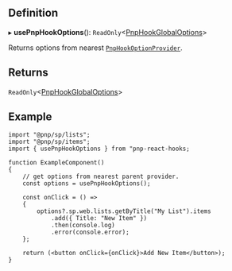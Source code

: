 ## Definition

▸ **usePnpHookOptions**(): `ReadOnly`<[PnpHookGlobalOptions](Interfaces/PnpHookGlobalOptions.md)\>

Returns options from nearest [`PnpHookOptionProvider`](PnpHookOptionProvider.md).

## Returns

`ReadOnly`<[PnpHookGlobalOptions](Interfaces/PnpHookGlobalOptions.md)\>

## Example

```tsx
import "@pnp/sp/lists";
import "@pnp/sp/items";
import { usePnpHookOptions } from "pnp-react-hooks;

function ExampleComponent()
{
    // get options from nearest parent provider.
    const options = usePnpHookOptions();

    const onClick = () =>
    {
        options?.sp.web.lists.getByTitle("My List").items
            .add({ Title: "New Item" })
            .then(console.log)
            .error(console.error);
    };

    return (<button onClick={onClick}>Add New Item</button>);
}
```
